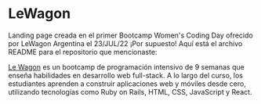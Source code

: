 # LeWagon
Landing page creada en el primer Bootcamp Women's Coding Day ofrecido por LeWagon Argentina el 23/JUL/22
¡Por supuesto! Aquí está el archivo README para el repositorio que mencionaste:


[Le Wagon](https://www.lewagon.com/) es un bootcamp de programación intensivo de 9 semanas que enseña habilidades en desarrollo web full-stack. A lo largo del curso, los estudiantes aprenden a construir aplicaciones web y móviles desde cero, utilizando tecnologías como Ruby on Rails, HTML, CSS, JavaScript y React. 

